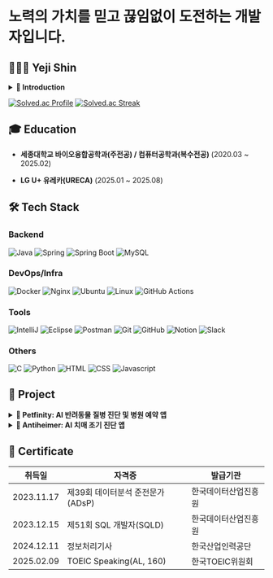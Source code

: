 <!--
**yereumi/yereumi** is a ✨ _special_ ✨ repository because its `README.md` (this file) appears on your GitHub profile.

Here are some ideas to get you started:

- 🔭 I’m currently working on ...
- 🌱 I’m currently learning ...
- 👯 I’m looking to collaborate on ...
- 🤔 I’m looking for help with ...
- 💬 Ask me about ...
- 📫 How to reach me: ...
- 😄 Pronouns: ...
- ⚡ Fun fact: ...
-->

# 노력의 가치를 믿고 끊임없이 도전하는 개발자입니다.

## 👩🏻‍💻 Yeji Shin

<!--
[![Mail](https://img.shields.io/badge/Mail-EA4335?style=flat&logo=Gmail&logoColor=white)]()
[![Blog](https://img.shields.io/badge/Blog-20C997?style=flat&logo=Velog&logoColor=white)](https://velog.io/@yereumi)
[![Instagram](https://img.shields.io/badge/Instagram-E4405F?style=flat&logo=Instagram&logoColor=white)](https://www.instagram.com/ye.reumi/)
-->
<details>
<summary><b>📍 Introduction</b></summary>
<div markdown="1"><br>
  
  학창시절 <b>12년 개근</b>을 하며 성실함을 증명해왔습니다.<br>
  
  대학에서는 컴퓨터공학을 복수전공하며 <b>우등 졸업</b>이라는 값진 결실을 얻었습니다.<br>
  
  앞으로도 끊임없이 배우고 성장하며 전문적인 백엔드 개발자로 나아가고자 합니다.<br><br>

</div>
</details>

[![Solved.ac Profile](http://mazassumnida.wtf/api/v2/generate_badge?boj=lovelyyeji01)](https://solved.ac/lovelyyeji01)
[![Solved.ac Streak](http://mazandi.herokuapp.com/api?handle=lovelyyeji01)](https://solved.ac/lovelyyeji01)
<!--[![Solved.ac Stats](https://github-readme-solvedac.hyp3rflow.vercel.app/api/?handle=lovelyyeji01)](https://solved.ac/lovelyyeji01)-->

## 🎓 Education

- **세종대학교 바이오융합공학과(주전공) / 컴퓨터공학과(복수전공)** (2020.03 ~ 2025.02)

- **LG U+ 유레카(URECA)** (2025.01 ~ 2025.08)

## 🛠️ Tech Stack

### Backend
![Java](https://img.shields.io/badge/Java-007396?style=for-the-badge&logo=OpenJDK&logoColor=white) ![Spring](https://img.shields.io/badge/Spring-6DB33F?style=for-the-badge&logo=Spring&logoColor=white) ![Spring Boot](https://img.shields.io/badge/Spring_Boot-6DB33F?style=for-the-badge&logo=SpringBoot&logoColor=white) ![MySQL](https://img.shields.io/badge/MySQL-4479A1?style=for-the-badge&logo=MySQL&logoColor=white)

### DevOps/Infra
![Docker](https://img.shields.io/badge/Docker-2496ED?style=for-the-badge&logo=Docker&logoColor=white) ![Nginx](https://img.shields.io/badge/Nginx-009639?style=for-the-badge&logo=Nginx&logoColor=white) ![Ubuntu](https://img.shields.io/badge/Ubuntu-E95420?style=for-the-badge&logo=Ubuntu&logoColor=white) ![Linux](https://img.shields.io/badge/Linux-FCC624?style=for-the-badge&logo=Linux&logoColor=white) ![GitHub Actions](https://img.shields.io/badge/GitHub_Actions-2088FF?style=for-the-badge&logo=GitHubActions&logoColor=white)

### Tools
![IntelliJ](https://img.shields.io/badge/IntelliJ-000000?style=for-the-badge&logo=IntellijIDEA&logoColor=white) ![Eclipse](https://img.shields.io/badge/Eclipse-2C2255?style=for-the-badge&logo=Eclipse&logoColor=white) ![Postman](https://img.shields.io/badge/Postman-FF6C37?style=for-the-badge&logo=Postman&logoColor=white) ![Git](https://img.shields.io/badge/Git-F05032?style=for-the-badge&logo=Git&logoColor=white) ![GitHub](https://img.shields.io/badge/GitHub-181717?style=for-the-badge&logo=GitHub&logoColor=white) ![Notion](https://img.shields.io/badge/Notion-000000?style=for-the-badge&logo=Notion&logoColor=white) ![Slack](https://img.shields.io/badge/Slack-4A154B?style=for-the-badge&logo=Slack&logoColor=white)

### Others
![C](https://img.shields.io/badge/C-A8B9CC?style=for-the-badge&logo=C&logoColor=white) ![Python](https://img.shields.io/badge/Python-3776AB?style=for-the-badge&logo=Python&logoColor=white) ![HTML](https://img.shields.io/badge/HTML-E34F26?style=for-the-badge&logo=HTML5&logoColor=white) ![CSS](https://img.shields.io/badge/CSS-663399?style=for-the-badge&logo=CSS&logoColor=white) ![Javascript](https://img.shields.io/badge/Javascript-F7DF1E?style=for-the-badge&logo=Javascript&logoColor=white) 

## 📁 Project

<details>
<summary><b> 🐾 Petfinity: AI 반려동물 질병 진단 및 병원 예약 앱</b></summary>
  
  - **소개**
    - AI 기술을 활용한 반려동물 질병 진단 및 병원 예약을 할 수 있는 반려동물 건강 관리 앱입니다.
    - Spring Boot 프레임워크와 MySQL 데이터베이스를 이용하여 백엔드 개발을 담당하였습니다.

  - **개발 기간**: 2024.03 ~ 2024.06 (4개월)

  - **기술 스택**: `Java`, `Spring Boot`, `Spring Data JPA`, `MySQL`

  - **주요 기능**  
    - **회원** - 회원가입, 로그인, 로그아웃, 회원 정보 조회  
    - **반려동물** - 반려동물 등록, 반려동물 목록 조회  
    - **병원** - 병원 목록 조회, 병원 예약, 병원 예약 조회  
    - **진단** - AI 질병 진단(복부, 근골격계, 안구, 피부, 흉부), 진단 결과 조회  
</details>

<details>
<summary><b> 🧠 Antiheimer: AI 치매 조기 진단 앱</b></summary>
  
  - **소개**
    - 웨어러블 기기 기반 건강 데이터와 AI 기술을 활용하여 치매 조기 진단을 할 수 있는 건강 관리 앱입니다.
    - Ubuntu 운영체제와 SSH를 활용하여 원격 서버 환경을 구성하고 Nginx를 통해 HTTPS 보안을 적용하였습니다.
    - Spring Boot 프레임워크와 MySQL 데이터베이스를 사용하여 백엔드 개발을 담당하였습니다.

  - **개발 기간**: 2024.08 ~ 2024.10 (3개월)

  - **기술 스택**: `Java`, `Spring Boot`, `Spring Data JPA`, `MySQL`, `Ubuntu`, `Nginx`

  - **주요 기능**
    - **회원** - 회원가입, 로그인, 로그아웃, 회원 정보 조회
    - **위치** - 위치 정보 1시간 단위 저장, 피보호자 위치 트래킹
    - **알림** - 보호자/피보호자 등록 요청, 수락/거절 알림
    - **진단** - AI 치매 진단, 진단 결과 조회
</details>



## 📄 Certificate

| 취득일       | 자격증                      | 발급기관          |
|------------|----------------------------|----------------|
| 2023.11.17 | 제39회 데이터분석 준전문가(ADsP) | 한국데이터산업진흥원 |
| 2023.12.15 | 제51회 SQL 개발자(SQLD)       | 한국데이터산업진흥원 |
| 2024.12.11 | 정보처리기사                  | 한국산업인력공단    |
| 2025.02.09 | TOEIC Speaking(AL, 160)   | 한국TOEIC위원회 |

